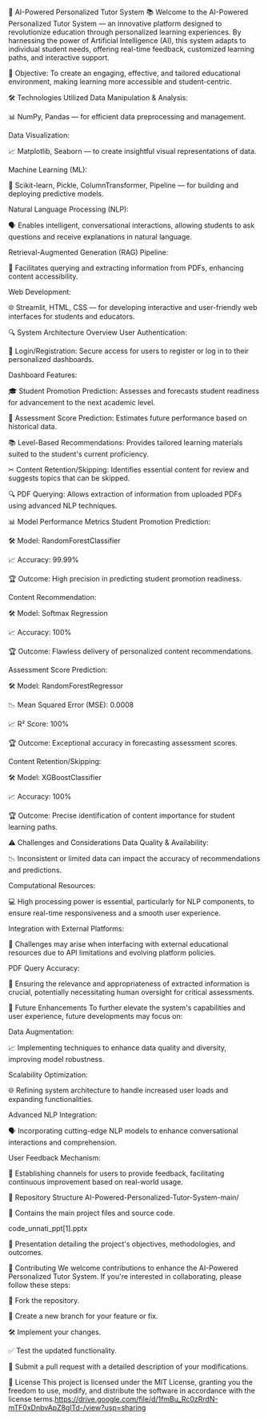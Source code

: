 🤖 AI-Powered Personalized Tutor System 📚
Welcome to the AI-Powered Personalized Tutor System — an innovative platform designed to revolutionize education through personalized learning experiences. By harnessing the power of Artificial Intelligence (AI), this system adapts to individual student needs, offering real-time feedback, customized learning paths, and interactive support.

🎯 Objective: To create an engaging, effective, and tailored educational environment, making learning more accessible and student-centric.

🛠 Technologies Utilized
Data Manipulation & Analysis:

📊 NumPy, Pandas — for efficient data preprocessing and management.

Data Visualization:

📈 Matplotlib, Seaborn — to create insightful visual representations of data.

Machine Learning (ML):

🤖 Scikit-learn, Pickle, ColumnTransformer, Pipeline — for building and deploying predictive models.

Natural Language Processing (NLP):

🗣 Enables intelligent, conversational interactions, allowing students to ask questions and receive explanations in natural language.

Retrieval-Augmented Generation (RAG) Pipeline:

📄 Facilitates querying and extracting information from PDFs, enhancing content accessibility.

Web Development:

🌐 Streamlit, HTML, CSS — for developing interactive and user-friendly web interfaces for students and educators.

🔍 System Architecture Overview
User Authentication:

🔑 Login/Registration: Secure access for users to register or log in to their personalized dashboards.

Dashboard Features:

🎓 Student Promotion Prediction: Assesses and forecasts student readiness for advancement to the next academic level.

📝 Assessment Score Prediction: Estimates future performance based on historical data.

📚 Level-Based Recommendations: Provides tailored learning materials suited to the student's current proficiency.

✂ Content Retention/Skipping: Identifies essential content for review and suggests topics that can be skipped.

🔍 PDF Querying: Allows extraction of information from uploaded PDFs using advanced NLP techniques.

📊 Model Performance Metrics
Student Promotion Prediction:

🛠 Model: RandomForestClassifier

📈 Accuracy: 99.99%

🏆 Outcome: High precision in predicting student promotion readiness.

Content Recommendation:

🛠 Model: Softmax Regression

📈 Accuracy: 100%

🏆 Outcome: Flawless delivery of personalized content recommendations.

Assessment Score Prediction:

🛠 Model: RandomForestRegressor

📉 Mean Squared Error (MSE): 0.0008

📈 R² Score: 100%

🏆 Outcome: Exceptional accuracy in forecasting assessment scores.

Content Retention/Skipping:

🛠 Model: XGBoostClassifier

📈 Accuracy: 100%

🏆 Outcome: Precise identification of content importance for student learning paths.

⚠ Challenges and Considerations
Data Quality & Availability:

📉 Inconsistent or limited data can impact the accuracy of recommendations and predictions.

Computational Resources:

💻 High processing power is essential, particularly for NLP components, to ensure real-time responsiveness and a smooth user experience.

Integration with External Platforms:

🔌 Challenges may arise when interfacing with external educational resources due to API limitations and evolving platform policies.

PDF Query Accuracy:

📄 Ensuring the relevance and appropriateness of extracted information is crucial, potentially necessitating human oversight for critical assessments.

🚀 Future Enhancements
To further elevate the system's capabilities and user experience, future developments may focus on:

Data Augmentation:

📈 Implementing techniques to enhance data quality and diversity, improving model robustness.

Scalability Optimization:

🌐 Refining system architecture to handle increased user loads and expanding functionalities.

Advanced NLP Integration:

🗣 Incorporating cutting-edge NLP models to enhance conversational interactions and comprehension.

User Feedback Mechanism:

📝 Establishing channels for users to provide feedback, facilitating continuous improvement based on real-world usage.

📂 Repository Structure
AI-Powered-Personalized-Tutor-System-main/

📁 Contains the main project files and source code.

code_unnati_ppt[1].pptx

📄 Presentation detailing the project's objectives, methodologies, and outcomes.

🤝 Contributing
We welcome contributions to enhance the AI-Powered Personalized Tutor System. If you're interested in collaborating, please follow these steps:

🍴 Fork the repository.

🌿 Create a new branch for your feature or fix.

🛠 Implement your changes.

✅ Test the updated functionality.

📩 Submit a pull request with a detailed description of your modifications.

📄 License
This project is licensed under the MIT License, granting you the freedom to use, modify, and distribute the software in accordance with the license terms.https://drive.google.com/file/d/1fmBu_Rc0zRrdN-mTF0xDnbvApZ8glTd-/view?usp=sharing

